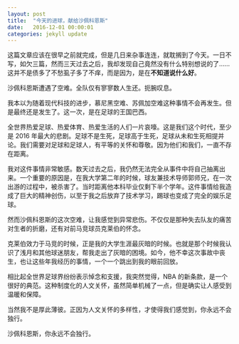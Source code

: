 ```yaml
---
layout: post
title:  "今天的进球，献给沙佩科恩斯"
date:   2016-12-01 00:00:01
categories: jekyll update
---
```

这篇文章应该在很早之前就完成，但是几日来杂事连连，就耽搁到了今天。一日不写，如欠三篇，然而三天过去之后，我却发现自己竟然没有什么特别想说的了……这并不是债多了不愁虱子多了不痒，而是因为，是在**不知道说什么好**。

沙佩科恩斯遭遇了空难。全队仅有寥寥数人生还。扼腕叹息。

我本以为随着现代科技的进步，慕尼黑空难、苏佩加空难这种事情不会再发生。但是最终还是发生了。这一次，是在足球的王国巴西。

全世界热爱足球、热爱体育、热爱生活的人们一片哀嚎。这是我们这个时代，至少是 2016 年最大的悲剧。足球不是生死，足球高于生死，足球从未和生死相提并论。我们需要对足球和足球人，有平等的关怀和尊敬。因为他们和我们，一直不存在距离。

我对这件事情非常敏感。数天过去之后，我仍然无法完全从事件中将自己抽离出来。一个重要的原因是，在我大学第二年的时候，球友兼技术导师郭师兄，在一次出游的过程中，被杀害了。当时距离他本科毕业仅剩下半个学年。这件事情给我造成了巨大的精神创伤，以至于我之后放弃了技术学习，踢球也变成了完全的娱乐足球。

然而沙佩科恩斯的这次空难，让我感觉到异常悲伤。不仅仅是那种失去队友的痛苦对生者的折磨，还有对前马竞球员克莱伯的怀念。

克莱伯效力于马竞的时候，正是我的大学生涯最灰暗的时候。也就是那个时候我认识了浅月和其他球迷朋友，帮我走出了灰暗的困境。如今，他不幸这次事故中丧生，也让这些年我经历的事情，一个一个跳出到我的眼前回放。

相比起全世界足球界纷纷表示悼念和支援，我突然觉得，NBA 的新条款，是一个很好的典范。这种制度化的人文关怀，虽然简单机械了一点，但是确实让人感受到温暖和保障。

当然我不是厚此薄彼。正因为人文关怀的多样性，才使得我们感觉到，你永远不会独行。

沙佩科恩斯，你永远不会独行。
